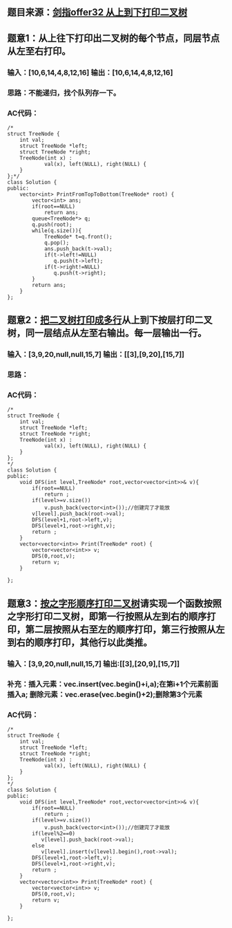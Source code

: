 ## 题目来源：[剑指offer32 从上到下打印二叉树](https://www.nowcoder.com/practice/7fe2212963db4790b57431d9ed259701?tpId=13&tqId=11175&tPage=2&rp=1&ru=%2Fta%2Fcoding-interviews&qru=%2Fta%2Fcoding-interviews%2Fquestion-ranking)

## 题意1：从上往下打印出二叉树的每个节点，同层节点从左至右打印。

### 输入：[10,6,14,4,8,12,16] 输出：[10,6,14,4,8,12,16]

### 思路：不能递归，找个队列存一下。

### AC代码：
```
/*
struct TreeNode {
	int val;
	struct TreeNode *left;
	struct TreeNode *right;
	TreeNode(int x) :
			val(x), left(NULL), right(NULL) {
	}
};*/
class Solution {
public:
    vector<int> PrintFromTopToBottom(TreeNode* root) {
        vector<int> ans;
        if(root==NULL)
            return ans;
        queue<TreeNode*> q;
        q.push(root);
        while(q.size()){
            TreeNode* t=q.front();
            q.pop();
            ans.push_back(t->val);
            if(t->left!=NULL)
               q.push(t->left);
            if(t->right!=NULL)
               q.push(t->right);
        }
        return ans;
    }
};
```

## 题意2：[把二叉树打印成多行](https://www.nowcoder.com/practice/445c44d982d04483b04a54f298796288?tpId=13&tqId=11213&tPage=3&rp=1&ru=%2Fta%2Fcoding-interviews&qru=%2Fta%2Fcoding-interviews%2Fquestion-ranking)从上到下按层打印二叉树，同一层结点从左至右输出。每一层输出一行。

### 输入：[3,9,20,null,null,15,7] 输出：[[3],[9,20],[15,7]]

### 思路：

### AC代码：
```
/*
struct TreeNode {
    int val;
    struct TreeNode *left;
    struct TreeNode *right;
    TreeNode(int x) :
            val(x), left(NULL), right(NULL) {
    }
};
*/
class Solution {
public:
    void DFS(int level,TreeNode* root,vector<vector<int>>& v){
        if(root==NULL)
            return ;
        if(level>=v.size()) 
            v.push_back(vector<int>());//创建完了才能放
        v[level].push_back(root->val);
        DFS(level+1,root->left,v);
        DFS(level+1,root->right,v);
        return ;
    }
    vector<vector<int>> Print(TreeNode* root) {
        vector<vector<int>> v;
        DFS(0,root,v);
        return v;
    }
    
};
```


## 题意3：[按之字形顺序打印二叉树](https://www.nowcoder.com/practice/91b69814117f4e8097390d107d2efbe0?tpId=13&tqId=11212&tPage=3&rp=1&ru=%2Fta%2Fcoding-interviews&qru=%2Fta%2Fcoding-interviews%2Fquestion-ranking)请实现一个函数按照之字形打印二叉树，即第一行按照从左到右的顺序打印，第二层按照从右至左的顺序打印，第三行按照从左到右的顺序打印，其他行以此类推。

### 输入：[3,9,20,null,null,15,7] 输出:[[3],[20,9],[15,7]]

### 补充：插入元素：vec.insert(vec.begin()+i,a);在第i+1个元素前面插入a; 删除元素：vec.erase(vec.begin()+2);删除第3个元素

### AC代码：
```
/*
struct TreeNode {
    int val;
    struct TreeNode *left;
    struct TreeNode *right;
    TreeNode(int x) :
            val(x), left(NULL), right(NULL) {
    }
};
*/
class Solution {
public:
    void DFS(int level,TreeNode* root,vector<vector<int>>& v){
        if(root==NULL)
            return ;
        if(level>=v.size()) 
            v.push_back(vector<int>());//创建完了才能放
        if(level%2==0)
           v[level].push_back(root->val);
        else
           v[level].insert(v[level].begin(),root->val);
        DFS(level+1,root->left,v);
        DFS(level+1,root->right,v);
        return ;
    }
    vector<vector<int>> Print(TreeNode* root) {
        vector<vector<int>> v;
        DFS(0,root,v);
        return v;
    }
    
};
```
